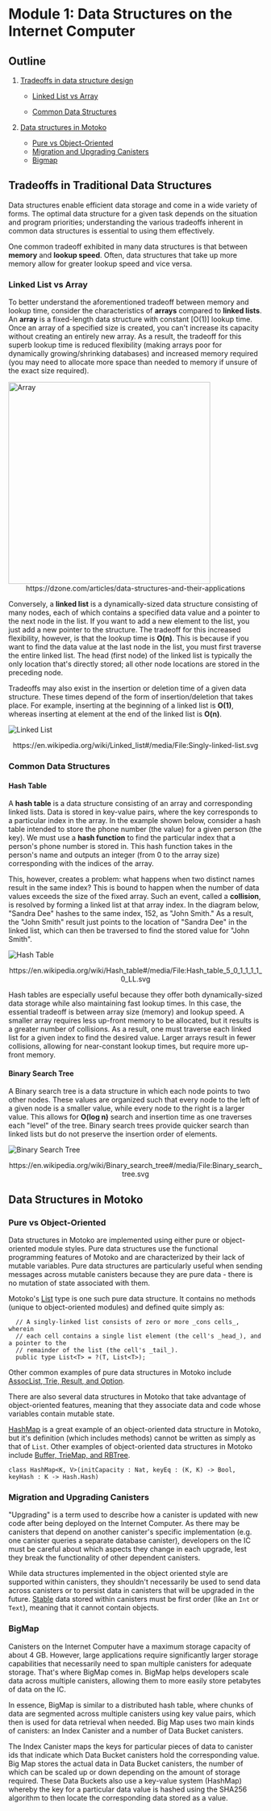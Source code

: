 # Module 1: Data Structures on the Internet Computer

## Outline

1. [Tradeoffs in data structure design](#tradeoffs-in-traditional-data-structures)

   * [Linked List vs Array](#linked-list-vs-array)

   * [Common Data Structures](#common-data-structures)

2. [Data structures in Motoko](#data-structures-in-motoko)

   * [Pure vs Object-Oriented](#pure-vs-object-oriented)
   * [Migration and Upgrading Canisters](#Migration-and-Upgrading-Canisters)
   * [Bigmap](#bigmap)

## Tradeoffs in Traditional Data Structures

Data structures enable efficient data storage and come in a wide variety of forms. The optimal data structure for a given task depends on the situation and program priorities; understanding the various tradeoffs inherent in common data structures is essential to using them effectively. 

One common tradeoff exhibited in many data structures is that between **memory** and **lookup speed**. Often, data structures that take up more memory allow for greater lookup speed and vice versa.

### Linked List vs Array

To better understand the aforementioned tradeoff between memory and lookup time, consider the characteristics of **arrays** compared to **linked lists**. An **array** is a fixed-length data structure with constant [O(1)] lookup time. Once an array of a specified size is created, you can't increase its capacity without creating an entirely new array. As a result, the tradeoff for this superb lookup time is reduced flexibility (making arrays poor for dynamically growing/shrinking databases) and increased memory required (you may need to allocate more space than needed to memory if unsure of the exact size required).

<img src="images/array.png" alt="Array" width="400"/>

<center>https://dzone.com/articles/data-structures-and-their-applications</center>

Conversely, a **linked list** is a dynamically-sized data structure consisting of many nodes, each of which contains a specified data value and a pointer to the next node in the list. If you want to add a new element to the list, you just add a new pointer to the structure. The tradeoff for this increased flexibility, however, is that the lookup time is **O(n)**. This is because if you want to find the data value at the last node in the list, you must first traverse the entire linked list. The head (first node) of the linked list is typically the only location that's directly stored; all other node locations are stored in the preceding node.

Tradeoffs may also exist in the insertion or deletion time of a given data structure. These times depend of the form of insertion/deletion that takes place. For example, inserting at the beginning of a linked list is **O(1)**, whereas inserting at element at the end of the linked list is **O(n)**.

![Linked List](images/Singly-linked-list.svg)

<center>https://en.wikipedia.org/wiki/Linked_list#/media/File:Singly-linked-list.svg</center>

### Common Data Structures

#### Hash Table

A **hash table** is a data structure consisting of an array and corresponding linked lists. Data is stored in key-value pairs, where the key corresponds to a particular index in the array. In the example shown below, consider a hash table intended to store the phone number (the value) for a given person (the key). We must use a **hash function** to find the particular index that a person's phone number is stored in. This hash function takes in the person's name and outputs an integer (from 0 to the array size) corresponding with the indices of the array. 

This, however, creates a problem: what happens when two distinct names result in the same index? This is bound to happen when the number of data values exceeds the size of the fixed array. Such an event, called a **collision**, is resolved by forming a linked list at that array index. In the diagram below, "Sandra Dee" hashes to the same index, 152, as "John Smith." As a result, the "John Smith" result just points to the location of "Sandra Dee" in the linked list, which can then be traversed to find the stored value for "John Smith".

![Hash Table](images/hash-table.svg)

<center>https://en.wikipedia.org/wiki/Hash_table#/media/File:Hash_table_5_0_1_1_1_1_0_LL.svg</center>

Hash tables are especially useful because they offer both dynamically-sized data storage while also maintaining fast lookup times. In this case, the essential tradeoff is between array size (memory) and lookup speed. A smaller array requires less up-front memory to be allocated, but it results is a greater number of collisions. As a result, one must traverse each linked list for a given index to find the desired value. Larger arrays result in fewer collisions, allowing for near-constant lookup times, but require more up-front memory.

#### Binary Search Tree

 A Binary search tree is a data structure in which each node points to two other nodes. These values are organized such that every node to the left of a given node is a smaller value, while every node to the right is a larger value. This allows for **O(log n)** search and insertion time as one traverses each "level" of the tree. Binary search trees provide quicker search than linked lists but do not preserve the insertion order of elements.

![Binary Search Tree](images/Binary_search_tree.svg)

<center>https://en.wikipedia.org/wiki/Binary_search_tree#/media/File:Binary_search_tree.svg </center>

## Data Structures in Motoko

### Pure vs Object-Oriented

Data structures in Motoko are implemented using either pure or object-oriented module styles. Pure data structures use the functional programming features of Motoko and are characterized by their lack of mutable variables. Pure data structures are particularly useful when sending messages across mutable canisters because they are pure data - there is no mutation of state associated with them.

Motoko's [List](https://sdk.dfinity.org/docs/base-libraries/list) type is one such pure data structure. It contains no methods (unique to object-oriented modules) and defined quite simply as:

```
  // A singly-linked list consists of zero or more _cons cells_, wherein
  // each cell contains a single list element (the cell's _head_), and a pointer to the
  // remainder of the list (the cell's _tail_).
  public type List<T> = ?(T, List<T>);
```

Other common examples of pure data structures in Motoko include [AssocList, Trie, Result, and Option](https://sdk.dfinity.org/docs/base-libraries/stdlib-intro.html).

There are also several data structures in Motoko that take advantage of object-oriented features, meaning that they associate data and code whose variables contain mutable state. 

[HashMap](https://sdk.dfinity.org/docs/base-libraries/hashmap) is a great example of an object-oriented data structure in Motoko, but it's definition (which includes methods) cannot be written as simply as that of `List`. Other examples of object-oriented data structures in Motoko include [Buffer, TrieMap, and RBTree](https://sdk.dfinity.org/docs/base-libraries/stdlib-intro.html).

```
class HashMap<K, V>(initCapacity : Nat, keyEq : (K, K) -> Bool, keyHash : K -> Hash.Hash)
```

### Migration and Upgrading Canisters

"Upgrading" is a term used to describe how a canister is updated with new code after being deployed on the Internet Computer. As there may be canisters that depend on another canister's specific implementation (e.g. one canister queries a separate database canister), developers on the IC must be careful about which aspects they change in each upgrade, lest they break the functionality of other dependent canisters.

While data structures implemented in the object oriented style are supported within canisters, they shouldn't necessarily be used to send data across canisters or to persist data in canisters that will be upgraded in the future. [Stable](https://sdk.dfinity.org/docs/language-guide/actors-async.html#_stable_and_flexible_variables) data stored within canisters must be first order (like an `Int` or `Text`), meaning that it cannot contain objects. 

### BigMap

Canisters on the Internet Computer have a maximum storage capacity of about 4 GB. However, large applications require significantly larger storage capabilities that necessarily need to span multiple canisters for adequate storage. That's where BigMap comes in. BigMap helps developers scale data across multiple canisters, allowing them to more easily store petabytes of data on the IC.

In essence, BigMap is similar to a distributed hash table, where chunks of data are segmented across multiple canisters using key value pairs, which then is used for data retrieval when needed. Big Map uses two main kinds of canisters: an Index Canister and a number of Data Bucket canisters.

The Index Canister maps the keys for particular pieces of data to canister ids that indicate which Data Bucket canisters hold the corresponding value. Big Map stores the actual data in Data Bucket canisters, the number of which can be scaled up or down depending on the amount of storage required. These Data Buckets also use a key-value system (HashMap) whereby the key for a particular data value is hashed using the SHA256 algorithm to then locate the corresponding data stored as a value.







 

















